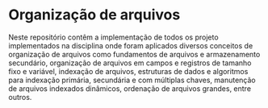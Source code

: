 # Organização de arquivos

Neste repositório contêm a implementação de todos os projeto implementados na disciplina onde foram aplicados diversos conceitos de organização de arquivos como fundamentos de arquivos e armazenamento secundário, organização de arquivos em campos e registros de tamanho fixo e variável, indexação de arquivos, estruturas de dados e algoritmos para indexação primária, secundária e com múltiplas chaves, manutenção de arquivos indexados dinâmicos, ordenação de arquivos grandes, entre outros.
